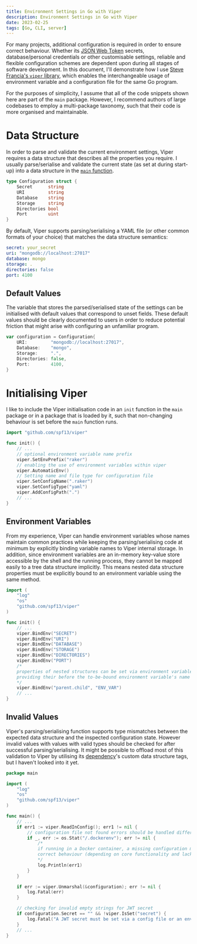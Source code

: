 ```yaml
---
title: Environment Settings in Go with Viper
description: Environment Settings in Go with Viper
date: 2023-02-25
tags: [Go, CLI, server]
---
```

For many projects, additional configuration is required in order to ensure correct behaviour. Whether its [JSON Web Token](https://jwt.io) secrets, database/personal credentials or other customisable settings, reliable and flexible configuration schemes are dependent upon during all stages of software development. In this document, I'll demonstrate how I use [Steve Francia's `viper` library](https://github.com/spf13/viper), which enables the interchangeable usage of environment variable and a configuration file for the same Go program.

For the purposes of simplicity, I assume that all of the code snippets shown here are part of the `main` package. However, I recommend authors of large codebases to employ a multi-package taxonomy, such that their code is more organised and maintainable.

# Data Structure
In order to parse and validate the current environment settings, Viper requires a data structure that describes all the properties you require. I usually parse/serialise and validate the current state (as set at during start-up) into a data structure in the [`main` function](#invalid-values).

```go
type Configuration struct {
	Secret      string
	URI         string
	Database    string
	Storage     string
	Directories bool
	Port        uint
}
```

By default, Viper supports parsing/serialising a YAML file (or other common formats of your choice) that matches the data structure semantics:

```yml
secret: your_secret
uri: "mongodb://localhost:27017"
database: mongo
storage: .
directories: false
port: 4100
```

## Default Values
The variable that stores the parsed/serialised state of the settings can be initialised with default values that correspond to unset fields. These default values should be clearly documented to users in order to reduce potential friction that might arise with configuring an unfamiliar program.

```go
var configuration = Configuration{
	URI:         "mongodb://localhost:27017",
	Database:    "mongo",
	Storage:     ".",
	Directories: false,
	Port:        4100,
}
```

# Initialising Viper
I like to include the Viper initialisation code in an `init` function in the `main` package or in a package that is loaded by it, such that non-changing behaviour is set before the `main` function runs.

```go
import "github.com/spf13/viper"

func init() {
	// ...
	// optional environment variable name prefix
	viper.SetEnvPrefix("raker")
	// enabling the use of environment variables within viper
	viper.AutomaticEnv()
	// Setting name and file type for configuration file
	viper.SetConfigName(".raker")
	viper.SetConfigType("yaml")
	viper.AddConfigPath(".")
	// ...
}
```

## Environment Variables
From my experience, Viper can handle environment variables whose names maintain common practices while keeping the parsing/serialising code at minimum by explicitly binding variable names to Viper internal storage. In addition, since environment variables are an in-memory key-value store accessible by the shell and the running process, they cannot be mapped easily to a tree data structure implicitly. This means nested data structure properties must be explicitly bound to an environment variable using the same method.

```go
import (
	"log"
	"os"
	"github.com/spf13/viper"
)

func init() {
	// ...
	viper.BindEnv("SECRET")
	viper.BindEnv("URI")
	viper.BindEnv("DATABASE")
	viper.BindEnv("STORAGE")
	viper.BindEnv("DIRECTORIES")
	viper.BindEnv("PORT")
	/*
	properties of nested structures can be set via environment variables by
	providing their before the to-be-bound environment variable's name
	*/
	viper.BindEnv("parent.child", "ENV_VAR")
	// ...
}
```

## Invalid Values
Viper's parsing/serialising function supports type mismatches between the expected data structure and the inspected configuration state. However invalid values with values with valid types should be checked for after successful parsing/serialising. It might be possible to offload most of this validation to Viper by utilising its [dependency](https://pkg.go.dev/github.com/mitchellh/mapstructure)'s custom data structure tags, but I haven't looked into it yet.

```go
package main

import (
	"log"
	"os"
	"github.com/spf13/viper"
)

func main() {
	// ...
	if err1 := viper.ReadInConfig(); err1 != nil {
		// configuration file not found errors should be handled differently for each application
		if _, err := os.Stat("/.dockerenv"); err != nil {
			/*
			if running in a Docker container, a missing configuration might prevent
			correct behaviour (depending on core functionality and lack of environment variable usage)
			*/
			log.Println(err1)
		}
	}

	if err := viper.Unmarshal(&configuration); err != nil {
		log.Fatal(err)
	}

	// checking for invalid empty strings for JWT secret
	if configuration.Secret == "" && !viper.IsSet("secret") {
		log.Fatal("A JWT secret must be set via a config file or an environment variable")
	}
	// ...
}
```

